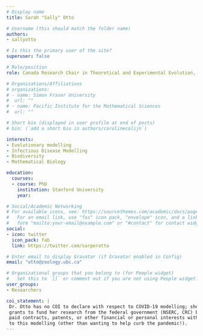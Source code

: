 ```yaml
---
# Display name
title: Sarah "Sally" Otto

# Username (this should match the folder name)
authors:
- sallyotto 

# Is this the primary user of the site?
superuser: false

# Role/position
role: Canada Research Chair in Theoretical and Experimental Evolution, UBC

# Organizations/Affiliations
# organizations:
# - name: Simon Fraser University
#  url: ""
# - name: Pacific Institute for the Mathematical Sciences
#  url: ""

# Short bio (displayed in user profile at end of posts)
# bio: (`add a short bio in authors/carolinecolijn`)

interests:
- Evolutionary modelling
- Infectious Disease Modelling
- Biodiversity
- Mathematical Biology

education:
  courses:
  - course: PhD
    institution: Stanford University
    year: 

# Social/Academic Networking
# For available icons, see: https://sourcethemes.com/academic/docs/page-builder/#icons
#   For an email link, use "fas" icon pack, "envelope" icon, and a link in the
#   form "mailto:your-email@example.com" or "#contact" for contact widget.
social:
- icon: twitter
  icon_pack: fab
  link: https://twitter.com/sarperotto

# Enter email to display Gravatar (if Gravatar enabled in Config)
email: "otto@zoology.ubc.ca"

# Organizational groups that you belong to (for People widget)
#   Set this to `[]` or comment out if you are not using People widget.
user_groups:
- Researchers 

coi_statement: |
 Dr. Otto has no COI to declare with respect to COVID-19 modelling; she receives
 grants to fund her research from the federal government (NSERC, CRC) but has no
 paid contracts, patents, or other financial or personal interests with respect
 to this modelling (other than wanting to help curb the pandemic!).
---
```


